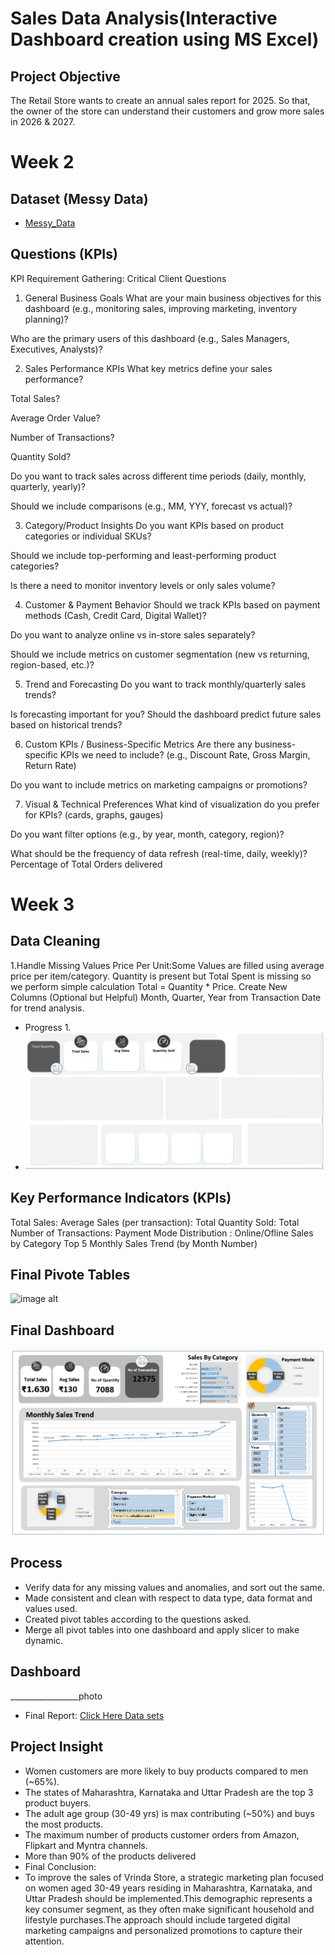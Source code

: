 # Sales Data Analysis(Interactive Dashboard creation using MS Excel)
## Project Objective
The Retail Store wants to create an annual sales report for 2025. So that, the owner of the store can understand their customers and grow more sales in 2026 & 2027.
# Week 2
## Dataset  (Messy Data)   
- <a href="https://github.com/Pranav10Pardhi/Sales-Data-Analysis/blob/main/retail_store_sales%20(1).csv">Messy_Data</a>

## Questions (KPIs)
KPI Requirement Gathering: Critical Client Questions
1. General Business Goals
What are your main business objectives for this dashboard (e.g., monitoring sales, improving marketing, inventory planning)?

Who are the primary users of this dashboard (e.g., Sales Managers, Executives, Analysts)?

2. Sales Performance KPIs
What key metrics define your sales performance?

Total Sales?

Average Order Value?

Number of Transactions?

Quantity Sold?

Do you want to track sales across different time periods (daily, monthly, quarterly, yearly)?

Should we include comparisons (e.g., MM, YYY, forecast vs actual)?

3. Category/Product Insights
Do you want KPIs based on product categories or individual SKUs?

Should we include top-performing and least-performing product categories?

Is there a need to monitor inventory levels or only sales volume?

4. Customer & Payment Behavior
Should we track KPIs based on payment methods (Cash, Credit Card, Digital Wallet)?

Do you want to analyze online vs in-store sales separately?

Should we include metrics on customer segmentation (new vs returning, region-based, etc.)?

5. Trend and Forecasting
Do you want to track monthly/quarterly sales trends?

Is forecasting important for you? Should the dashboard predict future sales based on historical trends?

6. Custom KPIs / Business-Specific Metrics
Are there any business-specific KPIs we need to include? (e.g., Discount Rate, Gross Margin, Return Rate)

Do you want to include metrics on marketing campaigns or promotions?

7. Visual & Technical Preferences
What kind of visualization do you prefer for KPIs? (cards, graphs, gauges)

Do you want filter options (e.g., by year, month, category, region)?

What should be the frequency of data refresh (real-time, daily, weekly)?
Percentage of Total Orders delivered

# Week 3
## Data Cleaning 
1.Handle Missing Values
   Price Per Unit:Some Values are filled using average price per item/category.
   Quantity is present but Total Spent is missing so we perform simple calculation Total = Quantity * Price.
   Create New Columns (Optional but Helpful)
   Month, Quarter, Year from Transaction Date for trend analysis.
- Progress 1.
- ![image alt](https://github.com/Pranav10Pardhi/Sales-Data-Analysis/blob/b98a70e9bd182035afd7f52eb678f5d0cd404bbf/Screenshot%202025-07-22%20105131.png)
## Key Performance Indicators (KPIs)
Total Sales:
Average Sales (per transaction): 
Total Quantity Sold:
Total Number of Transactions:
Payment Mode Distribution : Online/Ofline
Sales by Category Top 5
Monthly Sales Trend (by Month Number)
##  Final Pivote Tables
![image alt]([image_url](https://github.com/Pranav10Pardhi/Sales-Data-Analysis/blob/main/Screenshot%202025-07-23%20130558.png))
## Final Dashboard
![image alt](https://github.com/Pranav10Pardhi/Sales-Data-Analysis/blob/main/Screenshot%202025-07-23%20130147.png)
## Process
- Verify data for any missing values and anomalies, and sort out the same.
- Made consistent and clean with respect to data type, data format and values used.
- Created pivot tables according to the questions asked.
- Merge all pivot tables into one dashboard and apply slicer to make dynamic.
## Dashboard

_________________photo
- Final Report: <a href="https://github.com/Pranav10Pardhi/Sales-Data-Analysis/blob/main/Book1.xlsx">Click Here Data sets</a>

## Project Insight
- Women customers are more likely to buy products compared to men (~65%).
- The states of Maharashtra, Karnataka and Uttar Pradesh are the top 3 product buyers.
- The adult age group (30-49 yrs) is max contributing (~50%) and buys the most products.
- The maximum number of products customer orders from Amazon, Flipkart and Myntra channels.
- More than 90% of the products delivered
- Final Conclusion:
- To improve the sales of Vrinda Store, a strategic marketing plan focused on women aged 30-49 years residing in Maharashtra, Karnataka, and Uttar Pradesh should be implemented.This demographic represents a key consumer segment, as they often make significant household and lifestyle purchases.The approach should include targeted digital marketing campaigns and personalized promotions to capture their attention.


